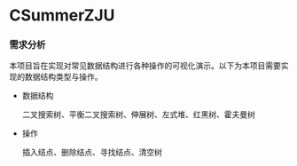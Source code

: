 # CSummerZJU 

### 需求分析

本项目旨在实现对常见数据结构进行各种操作的可视化演示。以下为本项目需要实现的数据结构类型与操作。

* 数据结构

  二叉搜索树、平衡二叉搜索树、伸展树、左式堆、红黑树、霍夫曼树

* 操作

  插入结点、删除结点、寻找结点、清空树